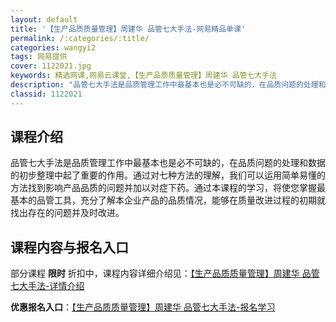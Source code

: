 ```yaml
---
layout: default
title: '【生产品质质量管理】周建华 品管七大手法-网易精品单课'
permalink: /:categories/:title/
categories: wangyi2
tags: 网易提供
cover: 1122021.jpg
keywords: 精选网课,网易云课堂,【生产品质质量管理】周建华 品管七大手法
description: "品管七大手法是品质管理工作中最基本也是必不可缺的，在品质问题的处理和数据的初步整理中起了重要的作用。通过对七种方法的理解，我们可以运用简单易懂的方法找到影响产品品质的问题并加以对症下药。通过"
classid: 1122021
---
```


## 课程介绍

品管七大手法是品质管理工作中最基本也是必不可缺的，在品质问题的处理和数据的初步整理中起了重要的作用。通过对七种方法的理解，我们可以运用简单易懂的方法找到影响产品品质的问题并加以对症下药。通过本课程的学习，将使您掌握最基本的品管工具，充分了解本企业产品的品质情况，能够在质量改进过程的初期就找出存在的问题并及时改进。

## 课程内容与报名入口

部分课程 **限时** 折扣中，课程内容详细介绍见：[【生产品质质量管理】周建华 品管七大手法-详情介绍](https://study.163.com/course/introduction/1122021.htm?share=1&shareId=1025206652&utm_campaign=share&utm_medium=iphoneShare&utm_source=&utm_u=1025206652)

**优惠报名入口**：[【生产品质质量管理】周建华 品管七大手法-报名学习](https://study.163.com/course/introduction/1122021.htm?share=1&shareId=1025206652&utm_campaign=share&utm_medium=iphoneShare&utm_source=&utm_u=1025206652)

